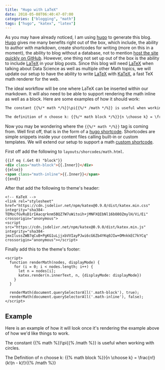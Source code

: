 ```yaml
---
title: "Hugo with LaTeX"
date: 2018-05-08T06:40:47-07:00
categories: ["blogging", "math"]
tags: ["hugo", "katex", "latex"]
---
```


As you may have already noticed, I am using [hugo] to generate this blog. [Hugo] gives me many benefits right out of the
box, which include, the ability to author with markdown, create shortcodes for writing (more on this in a moment), the
ability to blog without a database, not to mention [host the site quickly on GitHub](https://pages.github.com/).
However, one thing not set up out of the box is the ability to include [LaTeX] in your blog posts. Since this blog will
need [LaTeX] when talking about Data Science as well as multiple other Math topics, we will update our setup to have the
ability to write [LaTeX] with [KaTeX], a fast TeX math renderer for the web.
<!--more-->

The ideal workflow will be one where LaTeX can be inserted within our markdown. It will also need to be able to support
rendering the math inline as well as a block. Here are some examples of how it should work:


```md
The constant {{%/* math */%}}\pi{{%/* /math */%}} is useful when working with circles.

The definition of n choose k: {{%/* math block */%}}{n \choose k} = \frac{n!}{k!(n - k)!}{{%/* /math */%}}
```

Now you may be wondering where the `{{%/* math */%}}` tag is coming from. Well first off, that is in the form of a [hugo
shortcode](https://gohugo.io/content-management/shortcodes/). Shortcodes are simple snippets inside your content files
calling built-in or custom templates. We will extend our setup to support a math [custom
shortcode](https://gohugo.io/templates/shortcode-templates/).

First off add the following to `layouts/shorcodes/math.html`.

```md
{{if eq (.Get 0) "block"}}
<div class="math-block">{{.Inner}}</div>
{{else}}
<span class="math-inline">{{.Inner}}</span>
{{end}}
```

After that add the following to theme's header:

```
<!-- KaTeX -->
<link rel="stylesheet" href="https://cdn.jsdelivr.net/npm/katex@0.9.0/dist/katex.min.css" integrity="sha384-TEMocfGvRuD1rIAacqrknm5BQZ7W7uWitoih+jMNFXQIbNl16bO8OZmylH/Vi/Ei" crossorigin="anonymous">
<script src="https://cdn.jsdelivr.net/npm/katex@0.9.0/dist/katex.min.js" integrity="sha384-jmxIlussZWB7qCuB+PgKG1uLjjxbVVIayPJwi6cG6Zb4YKq0JIw+OMnkkEC7kYCq" crossorigin="anonymous"></script>
```

Finally add this to the theme's footer:

```
<script>
  function renderMath(nodes, displayMode) {
    for (i = 0; i < nodes.length; i++) {
      let n = nodes[i];
      katex.render(n.innerText, n, {displayMode: displayMode})
    }
  }

  renderMath(document.querySelectorAll('.math-block'), true);
  renderMath(document.querySelectorAll('.math-inline'), false);
</script>
```

## Example

Here is an example of how it will look once it's rendering the example above of how we'd like things to work.

The constant {{% math %}}\pi{{% /math %}} is useful when working with circles.

The Definition of n choose k: {{% math block %}}{n \choose k} = \frac{n!}{k!(n - k)!}{{% /math %}}

[KaTeX]: https://khan.github.io/KaTeX/
[LaTeX]: https://www.latex-project.org/
[hugo]: https://gohugo.io/
